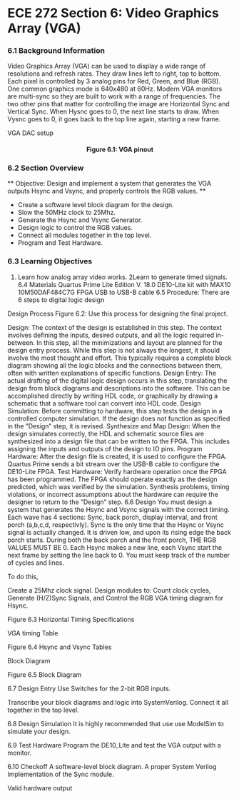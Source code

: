 # ECE 272 Section 6: Video Graphics Array (VGA)
### 6.1 Background Information
Video Graphics Array (VGA) can be used to display a wide range of resolutions and refresh rates. They draw lines left to right, top to bottom. Each pixel is controlled by 3 analog pins for Red, Green, and Blue (RGB). One common graphics mode is 640x480 at 60Hz. Modern VGA monitors are multi-sync so they are built to work with a range of frequencies. The two other pins that matter for controlling the image are Horizontal Sync and Vertical Sync. When Hysnc goes to 0, the next line starts to draw. When Vysnc goes to 0, it goes back to the top line again, starting a new frame.

 VGA DAC setup
#### <div align="center">Figure 6.1: VGA pinout</div>

### 6.2 Section Overview
 

** Objective: Design and implement a system that generates the VGA outputs Hsync and Vsync, and properly controls the RGB values. **

* Create a software level block diagram for the design.
* Slow the 50MHz clock to 25Mhz.
* Generate the Hsync and Vsync Generator.
* Design logic to control the RGB values.
* Connect all modules together in the top level.
* Program and Test Hardware.
### 6.3 Learning Objectives
1. Learn how analog array video works.
2Learn to generate timed signals.
6.4 Materials
Quartus Prime Lite Edition V. 18.0
DE10-Lite kit with MAX10 10M50DAF484C7G FPGA
USB to USB-B cable
6.5 Procedure:
There are 6 steps to digital logic design

Design Process Figure 6.2: Use this process for designing the final project.

Design: The context of the design is established in this step. The context involves defining the inputs, desired outputs, and all the logic required in-between. In this step, all the minimizations and layout are planned for the design entry process. While this step is not always the longest, it should involve the most thought and effort. This typically requires a complete block diagram showing all the logic blocks and the connections between them, often with written explanations of specific functions.
Design Entry: The actual drafting of the digital logic design occurs in this step, translating the design from block diagrams and descriptions into the software. This can be accomplished directly by writing HDL code, or graphically by drawing a schematic that a software tool can convert into HDL code.
Design Simulation: Before committing to hardware, this step tests the design in a controlled computer simulation. If the design does not function as specified in the ”Design” step, it is revised.
Synthesize and Map Design: When the design simulates correctly, the HDL and schematic source files are synthesized into a design file that can be written to the FPGA. This includes assigning the inputs and outputs of the design to IO pins.
Program Hardware: After the design file is created, it is used to configure the FPGA. Quartus Prime sends a bit stream over the USB-B cable to configure the DE10-Lite FPGA.
Test Hardware: Verify hardware operation once the FPGA has been programmed. The FPGA should operate exactly as the design predicted, which was verified by the simulation. Synthesis problems, timing violations, or incorrect assumptions about the hardware can require the designer to return to the ”Design” step.
6.6 Design
You must design a system that generates the Hsync and Vsync signals with the correct timing. Each wave has 4 sections: Sync, back porch, display interval, and front porch (a,b,c,d, respectivly). Sync is the only time that the Hsync or Vsync signal is actually changed. It is driven low, and upon its rising edge the back porch starts. During both the back porch and the front porch, THE RGB VALUES MUST BE 0. Each Hsync makes a new line, each Vsync start the next frame by setting the line back to 0. You must keep track of the number of cycles and lines.

To do this,

Create a 25Mhz clock signal.
Design modules to: Count clock cycles, Generate (H/Z)Sync Signals, and Control the RGB
VGA timing diagram for Hsync. 

Figure 6.3 Horizontal Timing Specifications

VGA timing Table

Figure 6.4 Hsync and Vsync Tables

Block Diagram

Figure 6.5 Block Diagram

6.7 Design Entry
Use Switches for the 2-bit RGB inputs.

Transcribe your block diagrams and logic into SystemVerilog. Connect it all together in the top level.

6.8 Design Simulation
It is highly recommended that use use ModelSim to simulate your design.

6.9 Test Hardware
Program the DE10_Lite and test the VGA output with a monitor.

6.10 Checkoff
A software-level block diagram.
A proper System Verilog Implementation of the Sync module.

Valid hardware output
